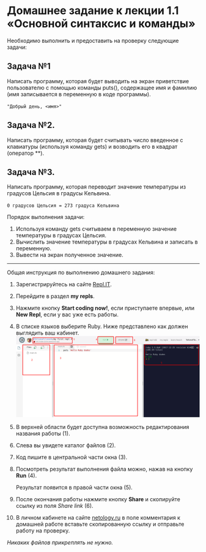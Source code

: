 Домашнее задание к лекции 1.1 «Основной синтаксис и команды»
===

Необходимо выполнить и предоставить на проверку следующие задачи:

## Задача №1
Написать программу, которая будет выводить на экран приветствие пользователю с помощью команды puts(), 
содержащее имя и фамилию (имя записывается в переменную в коде программы).
 
 `"Добрый день, <имя>"`

## Задача №2.
Написать программу, которая будет считывать число введенное с клавиатуры (используя команду gets) и возводить его в квадрат (оператор **). 

## Задача №3.
Написать программу, которая переводит значение температуры из градусов Цельсия в градусы Кельвина.

`0 градусов Цельсия = 273 градуса Кельвина`

Порядок выполнения задачи: 
1. Используя команду gets считываем в переменную значение температуры в градусах Цельсия.
2. Вычислить значение температуры в градусах Кельвина и записать в переменную.
3. Вывести на экран полученное значение.

---
Общая инструкция по выполнению домашнего задания:

1. Зарегистрируйтесь на сайте [Repl.IT](https://repl.it/).
2. Перейдите в раздел **my repls**. 
3. Нажмите кнопку **Start coding now!**, если приступаете впервые, или **New Repl**, если у вас уже есть работы. 
4. В списке языков выберите Ruby. 
Ниже представлено как должен выглядить ваш кабинет.
![Repl Tutorial](../resources/repl_tutorial.png)
4. В верхней области будет доступна возможность редактирования названия работы (1).
5. Слева вы увидете каталог файлов (2).
6. Код пишите в центральной части окна (3).
7. Посмотреть результат выполнения файла можно, нажав на кнопку **Run** (4). 

   Результат появится в правой части окна (5).
8. После окончания работы нажмите кнопку **Share** и скопируйте ссылку из поля *Share link* (6).
9. В личном кабинете на сайте [netology.ru](http://netology.ru/) в поле комментария к домашней работе вставьте скопированную ссылку и отправьте работу на проверку.

*Никаких файлов прикреплять не нужно.* 
